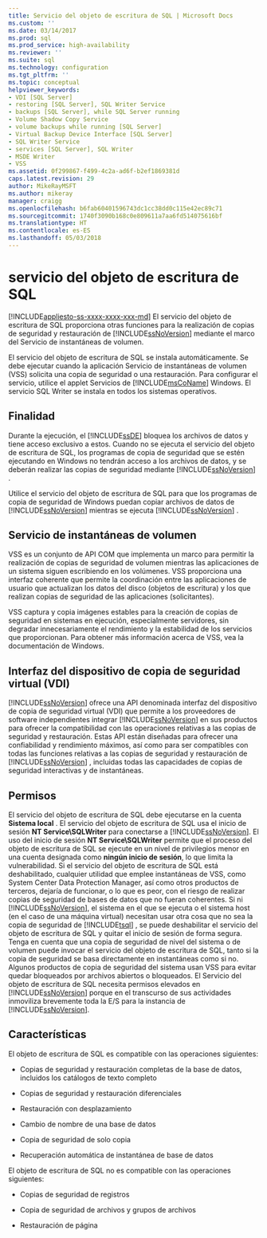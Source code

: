 ```yaml
---
title: Servicio del objeto de escritura de SQL | Microsoft Docs
ms.custom: ''
ms.date: 03/14/2017
ms.prod: sql
ms.prod_service: high-availability
ms.reviewer: ''
ms.suite: sql
ms.technology: configuration
ms.tgt_pltfrm: ''
ms.topic: conceptual
helpviewer_keywords:
- VDI [SQL Server]
- restoring [SQL Server], SQL Writer Service
- backups [SQL Server], while SQL Server running
- Volume Shadow Copy Service
- volume backups while running [SQL Server]
- Virtual Backup Device Interface [SQL Server]
- SQL Writer Service
- services [SQL Server], SQL Writer
- MSDE Writer
- VSS
ms.assetid: 0f299867-f499-4c2a-ad6f-b2ef1869381d
caps.latest.revision: 29
author: MikeRayMSFT
ms.author: mikeray
manager: craigg
ms.openlocfilehash: b6fab60401596743dc1cc38dd0c115e42ec89c71
ms.sourcegitcommit: 1740f3090b168c0e809611a7aa6fd514075616bf
ms.translationtype: HT
ms.contentlocale: es-ES
ms.lasthandoff: 05/03/2018
---
```

# <a name="sql-writer-service"></a>servicio del objeto de escritura de SQL
[!INCLUDE[appliesto-ss-xxxx-xxxx-xxx-md](../../includes/appliesto-ss-xxxx-xxxx-xxx-md.md)]
  El servicio del objeto de escritura de SQL proporciona otras funciones para la realización de copias de seguridad y restauración de [!INCLUDE[ssNoVersion](../../includes/ssnoversion-md.md)] mediante el marco del Servicio de instantáneas de volumen.  
  
 El servicio del objeto de escritura de SQL se instala automáticamente. Se debe ejecutar cuando la aplicación Servicio de instantáneas de volumen (VSS) solicita una copia de seguridad o una restauración. Para configurar el servicio, utilice el applet Servicios de [!INCLUDE[msCoName](../../includes/msconame-md.md)] Windows. El servicio SQL Writer se instala en todos los sistemas operativos.  
  
## <a name="purpose"></a>Finalidad  
 Durante la ejecución, el [!INCLUDE[ssDE](../../includes/ssde-md.md)] bloquea los archivos de datos y tiene acceso exclusivo a estos. Cuando no se ejecuta el servicio del objeto de escritura de SQL, los programas de copia de seguridad que se estén ejecutando en Windows no tendrán acceso a los archivos de datos, y se deberán realizar las copias de seguridad mediante [!INCLUDE[ssNoVersion](../../includes/ssnoversion-md.md)] .  
  
 Utilice el servicio del objeto de escritura de SQL para que los programas de copia de seguridad de Windows puedan copiar archivos de datos de [!INCLUDE[ssNoVersion](../../includes/ssnoversion-md.md)] mientras se ejecuta [!INCLUDE[ssNoVersion](../../includes/ssnoversion-md.md)] .  
  
## <a name="volume-shadow-copy-service"></a>Servicio de instantáneas de volumen  
 VSS es un conjunto de API COM que implementa un marco para permitir la realización de copias de seguridad de volumen mientras las aplicaciones de un sistema siguen escribiendo en los volúmenes. VSS proporciona una interfaz coherente que permite la coordinación entre las aplicaciones de usuario que actualizan los datos del disco (objetos de escritura) y los que realizan copias de seguridad de las aplicaciones (solicitantes).  
  
 VSS captura y copia imágenes estables para la creación de copias de seguridad en sistemas en ejecución, especialmente servidores, sin degradar innecesariamente el rendimiento y la estabilidad de los servicios que proporcionan. Para obtener más información acerca de VSS, vea la documentación de Windows.  
  
## <a name="virtual-backup-device-interface-vdi"></a>Interfaz del dispositivo de copia de seguridad virtual (VDI)  
 [!INCLUDE[ssNoVersion](../../includes/ssnoversion-md.md)] ofrece una API denominada interfaz del dispositivo de copia de seguridad virtual (VDI) que permite a los proveedores de software independientes integrar [!INCLUDE[ssNoVersion](../../includes/ssnoversion-md.md)] en sus productos para ofrecer la compatibilidad con las operaciones relativas a las copias de seguridad y restauración. Estas API están diseñadas para ofrecer una confiabilidad y rendimiento máximos, así como para ser compatibles con todas las funciones relativas a las copias de seguridad y restauración de [!INCLUDE[ssNoVersion](../../includes/ssnoversion-md.md)] , incluidas todas las capacidades de copias de seguridad interactivas y de instantáneas.  
  
## <a name="permissions"></a>Permisos  
 El servicio del objeto de escritura de SQL debe ejecutarse en la cuenta **Sistema local** . El servicio del objeto de escritura de SQL usa el inicio de sesión **NT Service\SQLWriter** para conectarse a [!INCLUDE[ssNoVersion](../../includes/ssnoversion-md.md)]. El uso del inicio de sesión **NT Service\SQLWriter** permite que el proceso del objeto de escritura de SQL se ejecute en un nivel de privilegios menor en una cuenta designada como **ningún inicio de sesión**, lo que limita la vulnerabilidad. Si el servicio del objeto de escritura de SQL está deshabilitado, cualquier utilidad que emplee instantáneas de VSS, como System Center Data Protection Manager, así como otros productos de terceros, dejaría de funcionar, o lo que es peor, con el riesgo de realizar copias de seguridad de bases de datos que no fueran coherentes. Si ni [!INCLUDE[ssNoVersion](../../includes/ssnoversion-md.md)], el sistema en el que se ejecuta o el sistema host (en el caso de una máquina virtual) necesitan usar otra cosa que no sea la copia de seguridad de [!INCLUDE[tsql](../../includes/tsql-md.md)] , se puede deshabilitar el servicio del objeto de escritura de SQL y quitar el inicio de sesión de forma segura.  Tenga en cuenta que una copia de seguridad de nivel del sistema o de volumen puede invocar el servicio del objeto de escritura de SQL, tanto si la copia de seguridad se basa directamente en instantáneas como si no. Algunos productos de copia de seguridad del sistema usan VSS para evitar quedar bloqueados por archivos abiertos o bloqueados. El Servicio del objeto de escritura de SQL necesita permisos elevados en [!INCLUDE[ssNoVersion](../../includes/ssnoversion-md.md)] porque en el transcurso de sus actividades inmoviliza brevemente toda la E/S para la instancia de [!INCLUDE[ssNoVersion](../../includes/ssnoversion-md.md)].  
  
## <a name="features"></a>Características  
 El objeto de escritura de SQL es compatible con las operaciones siguientes:  
  
-   Copias de seguridad y restauración completas de la base de datos, incluidos los catálogos de texto completo  
  
-   Copias de seguridad y restauración diferenciales  
  
-   Restauración con desplazamiento  
  
-   Cambio de nombre de una base de datos  
  
-   Copia de seguridad de solo copia  
  
-   Recuperación automática de instantánea de base de datos  
  
 El objeto de escritura de SQL no es compatible con las operaciones siguientes:  
  
-   Copias de seguridad de registros  
  
-   Copia de seguridad de archivos y grupos de archivos  
  
-   Restauración de página  
  
  
